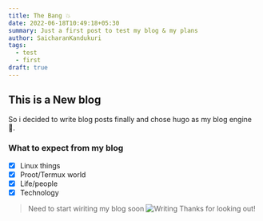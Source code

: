 ```yaml
---
title: The Bang 💥
date: 2022-06-18T10:49:18+05:30
summary: Just a first post to test my blog & my plans
author: SaicharanKandukuri
tags:
  - test
  - first
draft: true
---
```


## This is a New blog

So i decided to write blog posts finally and chose hugo as my blog engine 📐.

### What to expect from my blog

- [X] Linux things
- [X] Proot/Termux world
- [X] Life/people
- [X] Technology

> Need to start wiriting my blog soon
![Writing](https://media.giphy.com/media/LmBsnpDCuturMhtLfw/giphy.gif)
Thanks for looking out!
